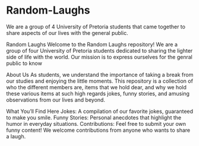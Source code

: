 # Random-Laughs
We are a group of 4 University of Pretoria students that came together to share aspects of our lives with the general public.

Random Laughs
Welcome to the Random Laughs repository! We are a group of four University of Pretoria students dedicated to sharing the lighter side of life with the world. Our mission is to express ourselves for the genral public to know

About Us
As students, we understand the importance of taking a break from our studies and enjoying the little moments. This repository is a collection of who the different members are, items that we hold dear, and why we hold these various items at such high regards
jokes, funny stories, and amusing observations from our lives and beyond.

What You’ll Find Here
Jokes: A compilation of our favorite jokes, guaranteed to make you smile.
Funny Stories: Personal anecdotes that highlight the humor in everyday situations.
Contributions: Feel free to submit your own funny content! We welcome contributions from anyone who wants to share a laugh.
